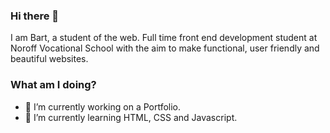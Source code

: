 ### Hi there 👋
I am Bart, a student of the web. 
Full time front end development student at Noroff Vocational School with the aim to make functional, user friendly and beautiful websites. 

### What am I doing? 
- 🔭 I’m currently working on a Portfolio.
- 🌱 I’m currently learning HTML, CSS and Javascript.
<!--
**Barvand/Barvand** is a ✨ _special_ ✨ repository because its `README.md` (this file) appears on your GitHub profile.

Here are some ideas to get you started:

- 🔭 I’m currently working on ...
- 🌱 I’m currently learning ...
- 👯 I’m looking to collaborate on ...
- 🤔 I’m looking for help with ...
- 💬 Ask me about ...
- 📫 How to reach me: ...
- 😄 Pronouns: ...
- ⚡ Fun fact: ...
-->
